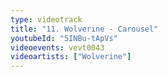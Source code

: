 ```yaml
---
type: videotrack
title: "11. Wolverine - Carousel"
youtubeId: "5INBu-tApVs"
videoevents: vevt0043
videoartists: ["Wolverine"]
---
```


